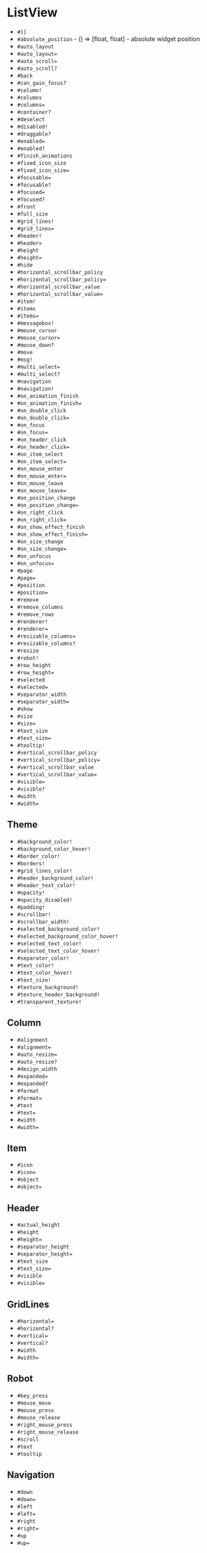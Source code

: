 ListView
===
- `#[]`
- `#absolute_position` - () => [float, float] - absolute widget position
- `#auto_layout`
- `#auto_layout=`
- `#auto_scroll=`
- `#auto_scroll?`
- `#back`
- `#can_gain_focus?`
- `#column!`
- `#columns`
- `#columns=`
- `#container?`
- `#deselect`
- `#disabled!`
- `#draggable?`
- `#enabled=`
- `#enabled?`
- `#finish_animations`
- `#fixed_icon_size`
- `#fixed_icon_size=`
- `#focusable=`
- `#focusable?`
- `#focused=`
- `#focused?`
- `#front`
- `#full_size`
- `#grid_lines!`
- `#grid_lines=`
- `#header!`
- `#header=`
- `#height`
- `#height=`
- `#hide`
- `#horizontal_scrollbar_policy`
- `#horizontal_scrollbar_policy=`
- `#horizontal_scrollbar_value`
- `#horizontal_scrollbar_value=`
- `#item!`
- `#items`
- `#items=`
- `#messagebox!`
- `#mouse_cursor`
- `#mouse_cursor=`
- `#mouse_down?`
- `#move`
- `#msg!`
- `#multi_select=`
- `#multi_select?`
- `#navigation`
- `#navigation!`
- `#on_animation_finish`
- `#on_animation_finish=`
- `#on_double_click`
- `#on_double_click=`
- `#on_focus`
- `#on_focus=`
- `#on_header_click`
- `#on_header_click=`
- `#on_item_select`
- `#on_item_select=`
- `#on_mouse_enter`
- `#on_mouse_enter=`
- `#on_mouse_leave`
- `#on_mouse_leave=`
- `#on_position_change`
- `#on_position_change=`
- `#on_right_click`
- `#on_right_click=`
- `#on_show_effect_finish`
- `#on_show_effect_finish=`
- `#on_size_change`
- `#on_size_change=`
- `#on_unfocus`
- `#on_unfocus=`
- `#page`
- `#page=`
- `#position`
- `#position=`
- `#remove`
- `#remove_columns`
- `#remove_rows`
- `#renderer!`
- `#renderer=`
- `#resizable_columns=`
- `#resizable_columns?`
- `#resize`
- `#robot!`
- `#row_height`
- `#row_height=`
- `#selected`
- `#selected=`
- `#separator_width`
- `#separator_width=`
- `#show`
- `#size`
- `#size=`
- `#text_size`
- `#text_size=`
- `#tooltip!`
- `#vertical_scrollbar_policy`
- `#vertical_scrollbar_policy=`
- `#vertical_scrollbar_value`
- `#vertical_scrollbar_value=`
- `#visible=`
- `#visible?`
- `#width`
- `#width=`
## Theme
- `#background_color!`
- `#background_color_hover!`
- `#border_color!`
- `#borders!`
- `#grid_lines_color!`
- `#header_background_color!`
- `#header_text_color!`
- `#opacity!`
- `#opacity_disabled!`
- `#padding!`
- `#scrollbar!`
- `#scrollbar_width!`
- `#selected_background_color!`
- `#selected_background_color_hover!`
- `#selected_text_color!`
- `#selected_text_color_hover!`
- `#separator_color!`
- `#text_color!`
- `#text_color_hover!`
- `#text_size!`
- `#texture_background!`
- `#texture_header_background!`
- `#transparent_texture!`
## Column
- `#alignment`
- `#alignment=`
- `#auto_resize=`
- `#auto_resize?`
- `#design_width`
- `#expanded=`
- `#expanded?`
- `#format`
- `#format=`
- `#text`
- `#text=`
- `#width`
- `#width=`
## Item
- `#icon`
- `#icon=`
- `#object`
- `#object=`
## Header
- `#actual_height`
- `#height`
- `#height=`
- `#separator_height`
- `#separator_height=`
- `#text_size`
- `#text_size=`
- `#visible`
- `#visible=`
## GridLines
- `#horizontal=`
- `#horizontal?`
- `#vertical=`
- `#vertical?`
- `#width`
- `#width=`
## Robot
- `#key_press`
- `#mouse_move`
- `#mouse_press`
- `#mouse_release`
- `#right_mouse_press`
- `#right_mouse_release`
- `#scroll`
- `#text`
- `#tooltip`
## Navigation
- `#down`
- `#down=`
- `#left`
- `#left=`
- `#right`
- `#right=`
- `#up`
- `#up=`
